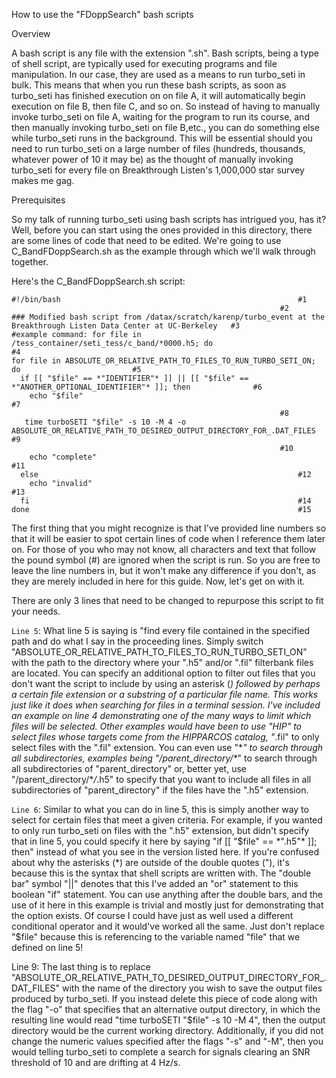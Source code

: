 How to use the "FDoppSearch" bash scripts

Overview

A bash script is any file with the extension ".sh".  Bash scripts, being a type of shell script, are typically used for executing programs and file manipulation.  In our case, they are used as a means to run turbo_seti in bulk.  This means that when you run these bash scripts, as soon as turbo_seti has finished execution on on file A, it will automatically begin execution on file B, then file C, and so on.  So instead of having to manually invoke turbo_seti on file A, waiting for the program to run its course, and then manually invoking turbo_seti on file B,etc., you can do something else while turbo_seti runs in the background.  This will be essential should you need to run turbo_seti on a large number of files (hundreds, thousands, whatever power of 10 it may be) as the thought of manually invoking turbo_seti for every file on Breakthrough Listen's 1,000,000 star survey makes me gag.

Prerequisites

So my talk of running turbo_seti using bash scripts has intrigued you, has it?  Well, before you can start using the ones provided in this directory, there are some lines of code that need to be edited.  We're going to use C_BandFDoppSearch.sh as the example through which we'll walk through together.

Here's the C_BandFDoppSearch.sh script:
```
#!/bin/bash														#1
															#2
### Modified bash script from /datax/scratch/karenp/turbo_event at the Breakthrough Listen Data Center at UC-Berkeley	#3
#example command: for file in /tess_container/seti_tess/c_band/*0000.h5; do	       		    	   	       	#4
for file in ABSOLUTE_OR_RELATIVE_PATH_TO_FILES_TO_RUN_TURBO_SETI_ON; do							#5
  if [[ "$file" == *"IDENTIFIER"* ]] || [[ "$file" == *"ANOTHER_OPTIONAL_IDENTIFIER"* ]]; then				#6
    echo "$file"   		     	   	      			     	 					#7
															#8
   time turboSETI "$file" -s 10 -M 4 -o ABSOLUTE_OR_RELATIVE_PATH_TO_DESIRED_OUTPUT_DIRECTORY_FOR_.DAT_FILES		#9
															#10
    echo "complete"													#11
  else															#12
    echo "invalid"													#13
  fi															#14
done															#15
```

The first thing that you might recognize is that I've provided line numbers so that it will be easier to spot certain lines of code when I reference them later on.  For those of you who may not know, all characters and text that follow the pound symbol (#) are ignored when the script is run.  So you are free to leave the line numbers in, but it won't make any difference if you don't, as they are merely included in here for this guide.  Now, let's get on with it.

There are only 3 lines that need to be changed to repurpose this script to fit your needs.

`Line 5`:	What line 5 is saying is "find every file contained in the specified path and do what I say in the proceeding lines.  Simply switch "ABSOLUTE_OR_RELATIVE_PATH_TO_FILES_TO_RUN_TURBO_SETI_ON" with the path to the directory where your ".h5" and/or ".fil" filterbank files are located.  You can specify an additional option to filter out files that you don't want the script to include by using an asterisk (*) followed by perhaps a certain file extension or a substring of a particular file name.  This works just like it does when searching for files in a terminal session.  I've included an example on line 4 demonstrating one of the many ways to limit which files will be selected.  Other examples would have been to use "*HIP*" to select files whose targets come from the HIPPARCOS catalog, "*.fil" to only select files with the ".fil" extension.  You can even use "\**" to search through all subdirectories, examples being "/parent_directory/\**" to search through all subdirectories of "parent_directory" or, better yet, use "/parent_directory/\**/*.h5" to specify that you want to include all files in all subdirectories of "parent_directory" if the files have the ".h5" extension.

`Line 6`:	Similar to what you can do in line 5, this is simply another way to select for certain files that meet a given criteria.  For example, if you wanted to only run turbo_seti on files with the ".h5" extension, but didn't specify that in line 5, you could specify it here by saying "if [[ "$file" == *".h5"* ]]; then" instead of what you see in the version listed here.  If you're confused about why the asterisks (*) are outside of the double quotes ("), it's because this is the syntax that shell scripts are written with.  The "double bar" symbol "||" denotes that this I've added an "or" statement to this boolean "if" statement.  You can use anything after the double bars, and the use of it here in this example is trivial and mostly just for demonstrating that the option exists.  Of course I could have just as well used a different conditional operator and it would've worked all the same.  Just don't replace "$file" because this is referencing to the variable named "file" that we defined on line 5!

Line 9:	  The last thing is to replace "ABSOLUTE_OR_RELATIVE_PATH_TO_DESIRED_OUTPUT_DIRECTORY_FOR_.DAT_FILES" with the name of the directory you wish to save the output files produced by turbo_seti.  If you instead delete this piece of code along with the flag "-o" that specifies that an alternative output directory, in which the resulting line would read "time turboSETI "$file" -s 10 -M 4", then the output directory would be the current working directory.  Additionally, if you did not change the numeric values specified after the flags "-s" and "-M", then you would telling turbo_seti to complete a search for signals clearing an SNR threshold of 10 and are drifting at 4 Hz/s.
